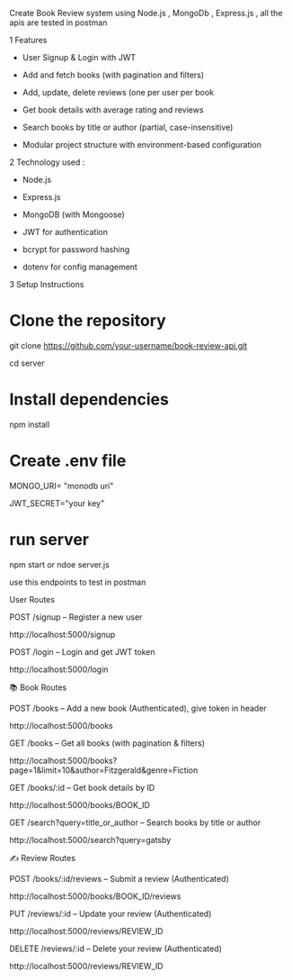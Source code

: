 Create Book Review system using Node.js , MongoDb , Express.js , all the apis are tested in postman

 1 Features  

- User Signup & Login with JWT
 
- Add and fetch books (with pagination and filters)
  
- Add, update, delete reviews (one per user per book

- Get book details with average rating and reviews
  
- Search books by title or author (partial, case-insensitive)
 
- Modular project structure with environment-based configuration


 2 Technology used :

- Node.js
  
- Express.js

- MongoDB (with Mongoose)
  
- JWT for authentication
  
- bcrypt for password hashing
  
- dotenv for config management


3 Setup Instructions

# Clone the repository

git clone https://github.com/your-username/book-review-api.git


cd server

# Install dependencies

npm install 

# Create .env file

MONGO_URI= "monodb uri"

JWT_SECRET="your key"


# run server
npm start or ndoe server.js

use this endpoints to test in postman

User Routes

POST /signup – Register a new user

http://localhost:5000/signup


POST /login – Login and get JWT token

http://localhost:5000/login

📚 Book Routes


POST /books – Add a new book (Authenticated),  give token in header

http://localhost:5000/books

GET /books – Get all books (with pagination & filters)

http://localhost:5000/books?page=1&limit=10&author=Fitzgerald&genre=Fiction

GET /books/:id – Get book details by ID

http://localhost:5000/books/BOOK_ID

GET /search?query=title_or_author – Search books by title or author

http://localhost:5000/search?query=gatsby

✍️ Review Routes


POST /books/:id/reviews – Submit a review (Authenticated)

http://localhost:5000/books/BOOK_ID/reviews

PUT /reviews/:id – Update your review (Authenticated)

http://localhost:5000/reviews/REVIEW_ID

DELETE /reviews/:id – Delete your review (Authenticated)

http://localhost:5000/reviews/REVIEW_ID


